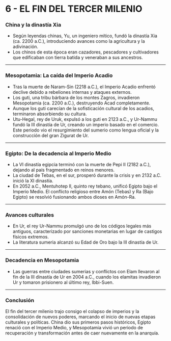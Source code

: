 # 6 - EL FIN DEL TERCER MILENIO

### **China y la dinastía Xia**

- Según leyendas chinas, Yu, un ingeniero mítico, fundó la dinastía Xia (ca. 2200 a.C.), introduciendo avances como la agricultura y la adivinación.
- Los chinos de esta época eran cazadores, pescadores y cultivadores que edificaban con tierra batida y veneraban a sus ancestros.

---

### **Mesopotamia: La caída del Imperio Acadio**

- Tras la muerte de Naram-Sin (2218 a.C.), el Imperio Acadio enfrentó declive debido a rebeliones internas y ataques externos.
- Los guti, una tribu bárbara de los montes Zagros, invadieron Mesopotamia (ca. 2200 a.C.), destruyendo Acad completamente.
- Aunque los guti carecían de la sofisticación cultural de los acadios, terminaron absorbiendo su cultura.
- Utu-Hegal, rey de Uruk, expulsó a los guti en 2123 a.C., y Ur-Nammu fundó la III dinastía de Ur, creando un imperio basado en el comercio. Este periodo vio el resurgimiento del sumerio como lengua oficial y la construcción del gran Zigurat de Ur.

---

### **Egipto: De la decadencia al Imperio Medio**

- La VI dinastía egipcia terminó con la muerte de Pepi II (2182 a.C.), dejando al país fragmentado en reinos menores.
- La ciudad de Tebas, en el sur, prosperó durante la crisis y en 2132 a.C. inició la XI dinastía.
- En 2052 a.C., Mentuhotep II, quinto rey tebano, unificó Egipto bajo el Imperio Medio. El conflicto religioso entre Amón (Tebas) y Ra (Bajo Egipto) se resolvió fusionando ambos dioses en Amón-Ra.

---

### **Avances culturales**

- En Ur, el rey Ur-Nammu promulgó uno de los códigos legales más antiguos, caracterizado por sanciones monetarias en lugar de castigos físicos extremos.
- La literatura sumeria alcanzó su Edad de Oro bajo la III dinastía de Ur.

---

### **Decadencia en Mesopotamia**

- Las guerras entre ciudades sumerias y conflictos con Elam llevaron al fin de la III dinastía de Ur en 2004 a.C., cuando los elamitas invadieron Ur y tomaron prisionero al último rey, Ibbi-Suen.

---

### **Conclusión**

El fin del tercer milenio trajo consigo el colapso de imperios y la consolidación de nuevos poderes, marcando el inicio de nuevas etapas culturales y políticas. China dio sus primeros pasos históricos, Egipto renació con el Imperio Medio, y Mesopotamia vivió un periodo de recuperación y transformación antes de caer nuevamente en la anarquía.
